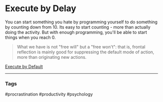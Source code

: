 # Execute by Delay

You can start something you hate by programming yourself to do something by counting down from 10. Its easy to start counting - more than actually doing the activity. But with enough programming, you'll be able to start things when you reach 0.

> What we have is not "free will" but a "free won't": that is, frontal reflection is mainly good for suppressing the default mode of action, more than originating new actions.

[Execute by Default](https://www.lesswrong.com/posts/FHukyfMagq4HrBYNt/willpower-hax-487-execute-by-default)

---
### Tags
#procrastination #productivity #psychology

